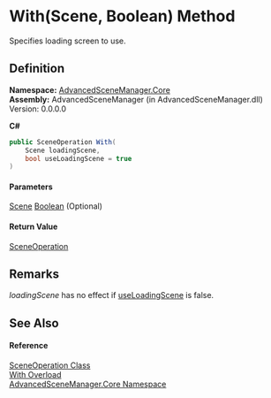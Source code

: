 # With(Scene, Boolean) Method

Specifies loading screen to use.

## Definition

**Namespace:** [AdvancedSceneManager.Core](N_AdvancedSceneManager_Core.md)\
**Assembly:** AdvancedSceneManager (in AdvancedSceneManager.dll) Version: 0.0.0.0

**C#**

```c#
public SceneOperation With(
	Scene loadingScene,
	bool useLoadingScene = true
)
```

#### Parameters

&#x20; [Scene](T_AdvancedSceneManager_Models_Scene.md)   [Boolean](https://learn.microsoft.com/dotnet/api/system.boolean)  (Optional)&#x20;

#### Return Value

[SceneOperation](T_AdvancedSceneManager_Core_SceneOperation.md)

## Remarks

_loadingScene_ has no effect if [useLoadingScene](P_AdvancedSceneManager_Core_SceneOperation_useLoadingScene.md) is false.

## See Also

#### Reference

[SceneOperation Class](T_AdvancedSceneManager_Core_SceneOperation.md)\
[With Overload](Overload_AdvancedSceneManager_Core_SceneOperation_With.md)\
[AdvancedSceneManager.Core Namespace](N_AdvancedSceneManager_Core.md)
